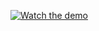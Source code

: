 [![Watch the demo](https://res.cloudinary.com/di1a3ccfg/image/upload/v1754842591/website_g81bme.jpg)](https://res.cloudinary.com/di1a3ccfg/video/upload/v1754842409/Deepfake_Detection_Project_bvsqhd.mp4)
